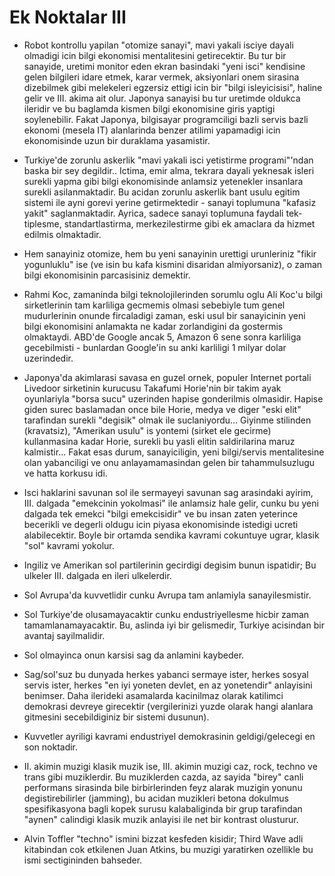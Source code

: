 # Ek Noktalar III

* Robot kontrollu yapilan "otomize sanayi", mavi yakali isciye dayali olmadigi icin bilgi ekonomisi mentalitesini getirecektir. Bu tur bir sanayide, uretimi monitor eden ekran basindaki "yeni isci" kendisine gelen bilgileri idare etmek, karar vermek, aksiyonlari onem sirasina dizebilmek gibi melekeleri egzersiz ettigi icin bir "bilgi isleyicisisi", haline gelir ve III. akima ait olur. Japonya sanayisi bu tur uretimde oldukca ileridir ve bu baglamda kismen bilgi ekonomisine giris yaptigi soylenebilir. Fakat Japonya, bilgisayar programciligi bazli servis bazli ekonomi (mesela IT) alanlarinda benzer atilimi yapamadigi icin ekonomisinde uzun bir duraklama yasamistir.

* Turkiye'de zorunlu askerlik "mavi yakali isci yetistirme programi"'ndan baska bir sey degildir.. Ictima, emir alma, tekrara dayali yeknesak isleri surekli yapma gibi bilgi ekonomisinde anlamsiz yetenekler insanlara surekli asilanmaktadir. Bu acidan zorunlu askerlik bant usulu egitim sistemi ile ayni gorevi yerine getirmektedir - sanayi toplumuna "kafasiz yakit" saglanmaktadir. Ayrica, sadece sanayi toplumuna faydali tek-tiplesme, standartlastirma, merkezilestirme gibi ek amaclara da hizmet edilmis olmaktadir.

* Hem sanayiniz otomize, hem bu yeni sanayinin urettigi urunleriniz "fikir yogunluklu" ise (ve isin bu kafa kismini disaridan almiyorsaniz), o zaman bilgi ekonomisinin parcasisiniz demektir.

* Rahmi Koc, zamaninda bilgi teknolojilerinden sorumlu oglu Ali Koc'u bilgi sirketlerinin tam karliliga gecmemis olmasi sebebiyle tum genel mudurlerinin onunde fircaladigi zaman, eski usul bir sanayicinin yeni bilgi ekonomisini anlamakta ne kadar zorlandigini da gostermis olmaktaydi. ABD'de Google ancak 5, Amazon 6 sene sonra karliliga gecebilmisti - bunlardan Google'in su anki karliligi 1 milyar dolar uzerindedir.

* Japonya'da akimlarasi savasa en guzel ornek, populer Internet portali Livedoor sirketinin kurucusu Takafumi Horie'nin bir takim ayak oyunlariyla "borsa sucu" uzerinden hapise gonderilmis olmasidir. Hapise giden surec baslamadan once bile Horie, medya ve diger "eski elit" tarafindan surekli "degisik" olmak ile suclaniyordu... Giyinme stilinden (kravatsiz), "Amerikan usulu" is yontemi (sirket ele gecirme) kullanmasina kadar Horie, surekli bu yasli elitin saldirilarina maruz kalmistir... Fakat esas durum, sanayiciligin, yeni bilgi/servis mentalitesine olan yabanciligi ve onu anlayamamasindan gelen bir tahammulsuzlugu ve hatta korkusu idi.

* Isci haklarini savunan sol ile sermayeyi savunan sag arasindaki ayirim, III. dalgada "emekcinin yokolmasi" ile anlamsiz hale gelir, cunku bu yeni dalgada tek emekci "bilgi emekcisidir" ve bu insan zaten yeterince becerikli ve degerli oldugu icin piyasa ekonomisinde istedigi ucreti alabilecektir. Boyle bir ortamda sendika kavrami cokuntuye ugrar, klasik "sol" kavrami yokolur.

* Ingiliz ve Amerikan sol partilerinin gecirdigi degisim bunun ispatidir; Bu ulkeler III. dalgada en ileri ulkelerdir.

* Sol Avrupa'da kuvvetlidir cunku Avrupa tam anlamiyla sanayilesmistir.

* Sol Turkiye'de olusamayacaktir cunku endustriyellesme hicbir zaman tamamlanamayacaktir. Bu, aslinda iyi bir gelismedir, Turkiye acisindan bir avantaj sayilmalidir.

* Sol olmayinca onun karsisi sag da anlamini kaybeder.

* Sag/sol'suz bu dunyada herkes yabanci sermaye ister, herkes sosyal servis ister, herkes "en iyi yoneten devlet, en az yonetendir" anlayisini benimser. Daha ilerideki asamalarda kacinilmaz olarak katilimci demokrasi devreye girecektir (vergilerinizi yuzde olarak hangi alanlara gitmesini secebildiginiz bir sistemi dusunun).

* Kuvvetler ayriligi kavrami endustriyel demokrasinin geldigi/gelecegi en son noktadir.

* II. akimin muzigi klasik muzik ise, III. akimin muzigi caz, rock, techno ve trans gibi muziklerdir. Bu muziklerden cazda, az sayida "birey" canli performans sirasinda bile birbirlerinden feyz alarak muzigin yonunu degistirebilirler (jamming), bu acidan muzikleri betona dokulmus spesifikasyona bagli kopek surusu kalabaliginda bir grup tarafindan "aynen" calindigi klasik muzik anlayisi ile net bir kontrast olusturur.

* Alvin Toffler "techno" ismini bizzat kesfeden kisidir; Third Wave adli kitabindan cok etkilenen Juan Atkins, bu muzigi yaratirken ozellikle bu ismi sectigininden bahseder.


